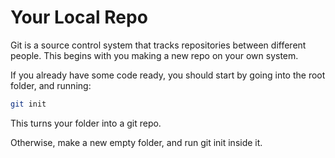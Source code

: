 # Your Local Repo

Git is a source control system that tracks repositories between different people. This begins with you making a new repo on your own system.


If you already have some code ready, you should start by going into the root folder, and running:
```bash
git init
```
This turns your folder into a git repo.

Otherwise, make a new empty folder, and run git init inside it.

